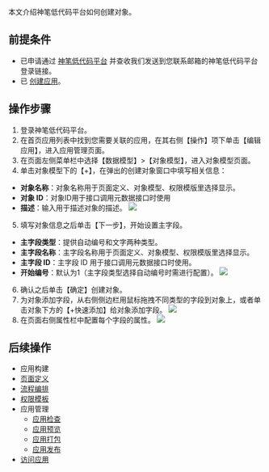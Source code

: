 本文介绍神笔低代码平台如何创建对象。


## 前提条件


- 已申请通过 [神笔低代码平台](https://apaas.cloud.tencent.com/sign/apply) 并查收我们发送到您联系邮箱的神笔低代码平台登录链接。
- 已 [创建应用](https://cloud.tencent.com/document/product/1365/51314)。


## 操作步骤

1. 登录神笔低代码平台。
2. 在首页应用列表中找到您需要关联的应用，在其右侧【操作】项下单击【编辑应用】，进入应用管理页面。
3. 在页面左侧菜单栏中选择【数据模型】>【对象模型】，进入对象模型页面。
4. 单击对象模型下的【+】，在弹出的创建对象窗口中填写相关信息：
 - **对象名称**：对象名称用于页面定义、对象模型、权限模版里选择显示。
 - **对象 ID**：对象ID用于接口调用元数据接口时使用
 - **描述**：输入用于描述对象的描述。
 ![](https://main.qcloudimg.com/raw/1da63c179fd5781dcf5527d1bfb6d6db.jpg)
5. 填写对象信息之后单击【下一步】，开始设置主字段。
 - **主字段类型**：提供自动编号和文字两种类型。
 - **主字段名称**：主字段名称用于页面定义、对象模型、权限模版里选择显示。
 - **主字段 ID**：主字段 ID 用于接口调用元数据接口时使用。
 - **开始编号**：默认为1（主字段类型选择自动编号时需进行配置）。
 ![](https://main.qcloudimg.com/raw/9460eb682ba3b0de24eb99f2e429eb94.jpg)
6. 确认之后单击【确定】创建对象。
7. 为对象添加字段，从右侧侧边栏用鼠标拖拽不同类型的字段到对象上，或者单击对象下方的【+快速添加】给对象添加字段。
![](https://main.qcloudimg.com/raw/dee114e14ecb7b1840c14f322dfc3c5d.jpg)
8. 在页面右侧属性栏中配置每个字段的属性。
![](https://main.qcloudimg.com/raw/e52285f4f1e1787be08b98c7f630506f.jpg)



## 后续操作

- 应用构建
 - [页面定义](https://cloud.tencent.com/document/product/1365/51321)
 - [流程编排](https://cloud.tencent.com/document/product/1365/51322)
 - [权限模板](https://cloud.tencent.com/document/product/1365/51481)
- 应用管理 
	- [应用检查](https://cloud.tencent.com/document/product/1365/52055)
	- [应用预览](https://cloud.tencent.com/document/product/1365/52056)
	- [应用打包](https://cloud.tencent.com/document/product/1365/52057)
	- [应用发布](https://cloud.tencent.com/document/product/1365/51319)
- [访问应用](https://cloud.tencent.com/document/product/1365/51320)


